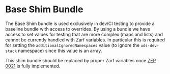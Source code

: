 # Base Shim Bundle

The Base Shim bundle is used exclusively in dev/CI testing to provide a baseline bundle with access to overrides. By using a bundle we have access to set values for testing that are more complex (maps and lists) and cannot be currently handled with Zarf variables. In particular this is required for setting the `additionalIgnoredNamespaces` value (to ignore the `uds-dev-stack` namespace) since this value is an array.

This shim bundle should be replaced by proper Zarf variables once [ZEP 0021](https://github.com/zarf-dev/proposals/tree/main/0021-zarf-values) is fully implemented.
